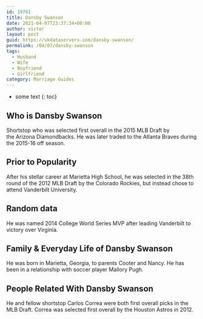 ```yaml
---
id: 19761
title: Dansby Swanson
date: 2021-04-07T23:37:34+00:00
author: victor
layout: post
guid: https://ukdataservers.com/dansby-swanson/
permalink: /04/07/dansby-swanson
tags:
  - Husband
  - Wife
  - Boyfriend
  - Girlfriend
category: Marriage Guides
---
```


* some text
{: toc}


## Who is Dansby Swanson



Shortstop who was selected first overall in the 2015 MLB Draft by the Arizona Diamondbacks. He was later traded to the Atlanta Braves during the 2015-16 off season.

                
                
                
## Prior to Popularity



After his stellar career at Marietta High School, he was selected in the 38th round of the 2012 MLB Draft by the Colorado Rockies, but instead chose to attend Vanderbilt University.

                
                
                
## Random data



He was named 2014 College World Series MVP after leading Vanderbilt to victory over Virginia.

                
                
                
## Family & Everyday Life of Dansby Swanson



He was born in Marietta, Georgia, to parents Cooter and Nancy. He has been in a relationship with soccer player Mallory Pugh.

                
                
                
## People Related With Dansby Swanson



He and fellow shortstop Carlos Correa were both first overall picks in the MLB Draft. Correa was selected first overall by the Houston Astros in 2012.

                
              
            
          
          
          